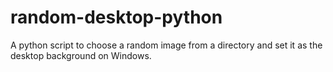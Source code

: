 # random-desktop-python
A python script to choose a random image from a directory and set it as the desktop background on Windows. 
